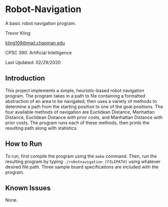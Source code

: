 # Robot-Navigation

A basic robot navigation program.

Trevor Kling

kling109@mail.chapman.edu

CPSC 390: Artificial Intelligence

Last Updated: 02/29/2020

## Introduction

This project implements a simple, heuristic-based robot navigation program.  The program takes in a path to file containing a formatted abstraction of an area to be navigated, then uses a variety of methods to determine a path from the starting position to one of the goal positions.  The four available methods of navigation are Euclidean Distance, Manhattan Distance, Euclidean Distance with prior costs, and Manhattan Distance with prior costs.  The program runs each of these methods, then prints the resulting path along with statistics.

## How to Run

To run, first compile the program using the `make` command.  Then, run the resulting program by typing `./robotnavigation [FILEPATH]` using whatever  desired file path.  Three sample board specifications are included with the program.

## Known Issues

None.
